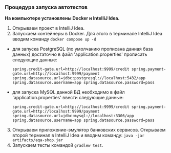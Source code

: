 ### Процедура запуска автотестов
**На компьютере установлены Docker и IntelliJ Idea.**

1. Открываем проект в IntelliJ Idea.
2. Запускаем контейнеры в Docker. Для этого в терминале IntelliJ Idea вводим команду `docker compose up -d` 

- для запуска PostgreSQL (по умолчанию прописана данная база данных) достаточно в файл 'application.properties' прописать следующие данные:

  `spring.credit-gate.url=http://localhost:9999/credit
    spring.payment-gate.url=http://localhost:9999/payment
    spring.datasource.url=jdbc:postgresql://localhost:5432/app
    spring.datasource.username=app
    spring.datasource.password=pass`
- для запуска MySQL данной БД необходимо в файл 'application.properties' ввести следующие данные:

  `spring.credit-gate.url=http://localhost:9999/credit
    spring.payment-gate.url=http://localhost:9999/payment
    spring.datasource.url=jdbc:mysql://localhost:3306/app
    spring.datasource.username=app
    spring.datasource.password=pass`

3. Открываем приложение-эмулятор банковских сервисов. Открываем второй терминал в IntelliJ Idea и вводим команду: `java -jar artifacts/aqa-shop.jar`
4. Запускаем тесты командой `gradlew test`.
